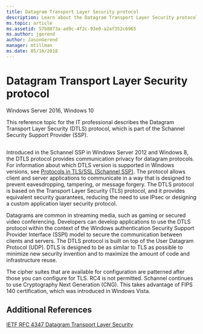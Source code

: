```yaml
---
title: Datagram Transport Layer Security protocol
description: Learn about the Datagram Transport Layer Security protocol, which is part of the Schannel Security Support Provider.
ms.topic: article
ms.assetid: 57b8873a-ad9c-4f2c-93e0-a2af352c6965
ms.author: jgerend
author: JasonGerend
manager: mtillman
ms.date: 05/16/2018
---
```

# Datagram Transport Layer Security protocol

Windows Server 2016, Windows 10

This reference topic for the IT professional describes the Datagram Transport Layer Security (DTLS) protocol, which is part of the Schannel Security Support Provider (SSP).

## <a name="BKMK_DTLS"></a>
Introduced in the Schannel SSP in Windows Server 2012 and Windows 8, the DTLS protocol provides communication privacy for datagram protocols. For information about which DTLS version is supported in Windows versions, see [Protocols in TLS/SSL (Schannel SSP)](/windows/win32/secauthn/protocols-in-tls-ssl--schannel-ssp-). The protocol allows client and server applications to communicate in a way that is designed to prevent eavesdropping, tampering, or message forgery. The DTLS protocol is based on the Transport Layer Security (TLS) protocol, and it provides equivalent security guarantees, reducing the need to use IPsec or designing a custom application layer security protocol.

Datagrams are common in streaming media, such as gaming or secured video conferencing. Developers can develop applications to use the DTLS protocol within the context of the Windows authentication Security Support Provider Interface (SSPI) model to secure the communication between clients and servers. The DTLS protocol is built on top of the User Datagram Protocol (UDP). DTLS is designed to be as similar to TLS as possible to minimize new security invention and to maximize the amount of code and infrastructure reuse.

The cipher suites that are available for configuration are patterned after those you can configure for TLS. RC4 is not permitted. Schannel continues to use Cryptography Next Generation (CNG). This takes advantage of FIPS 140 certification, which was introduced in Windows Vista.

## Additional References

[IETF RFC 4347 Datagram Transport Layer Security](http://tools.ietf.org/html/rfc4347)
